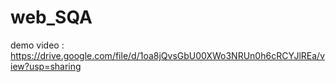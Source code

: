 # web_SQA

demo video : https://drive.google.com/file/d/1oa8jQvsGbU00XWo3NRUn0h6cRCYJlREa/view?usp=sharing

